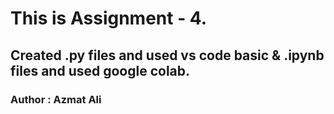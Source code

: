 # This is Assignment - 4.
## Created .py files and used vs code basic & .ipynb files and used google colab.
### Author : Azmat Ali
